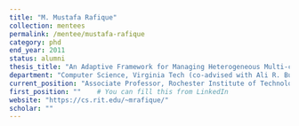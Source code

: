 ```yaml
---
title: "M. Mustafa Rafique"
collection: mentees
permalink: /mentee/mustafa-rafique
category: phd
end_year: 2011
status: alumni
thesis_title: "An Adaptive Framework for Managing Heterogeneous Multi-core Clusters"
department: "Computer Science, Virginia Tech (co-advised with Ali R. Butt)"
current_position: "Associate Professor, Rochester Institute of Technology"  # You can fill this from LinkedIn
first_position: ""    # You can fill this from LinkedIn
website: "https://cs.rit.edu/~mrafique/"
scholar: ""
---
```

